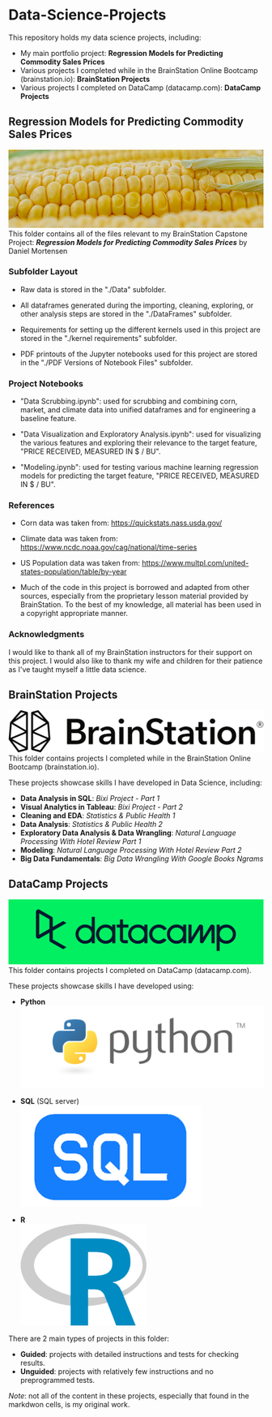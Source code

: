 # Data-Science-Projects

This repository holds my data science projects, including:
- My main portfolio project: **Regression Models for Predicting Commodity Sales Prices**
- Various projects I completed while in the BrainStation Online Bootcamp (brainstation.io): **BrainStation Projects**
- Various projects I completed on DataCamp (datacamp.com): **DataCamp Projects**


## Regression Models for Predicting Commodity Sales Prices
![image of corn](/assets/corn_image.png)
This folder contains all of the files relevant to my BrainStation Capstone Project:
***Regression Models for Predicting Commodity Sales Prices***
by Daniel Mortensen

### Subfolder Layout
- Raw data is stored in the "./Data" subfolder.

- All dataframes generated during the importing, cleaning, exploring, or other analysis steps are stored in the "./DataFrames" subfolder.

- Requirements for setting up the different kernels used in this project are stored in the "./kernel requirements" subfolder.

- PDF printouts of the Jupyter notebooks used for this project are stored in the "./PDF Versions of Notebook Files" subfolder.

### Project Notebooks
- "Data Scrubbing.ipynb": used for scrubbing and combining corn, market, and climate data into unified dataframes and for engineering a baseline feature.

- "Data Visualization and Exploratory Analysis.ipynb": used for visualizing the various features and exploring their relevance to the target feature, "PRICE RECEIVED, MEASURED IN $ / BU".

- "Modeling.ipynb": used for testing various machine learning regression models for predicting the target feature, "PRICE RECEIVED, MEASURED IN $ / BU".

### References
- Corn data was taken from: https://quickstats.nass.usda.gov/

- Climate data was taken from: https://www.ncdc.noaa.gov/cag/national/time-series

- US Population data was taken from: https://www.multpl.com/united-states-population/table/by-year

- Much of the code in this project is borrowed and adapted from other sources, especially from the proprietary lesson material provided by BrainStation. To the best of my knowledge, all material has been used in a copyright appropriate manner.

### Acknowledgments
I would like to thank all of my BrainStation instructors for their support on this project. I would also like to thank my wife and children for their patience as I've taught myself a little data science.


## BrainStation Projects
![BrainStation Logo](/assets/BrainStation_Primary_Logo.png)
This folder contains projects I completed while in the BrainStation Online Bootcamp (brainstation.io).

These projects showcase skills I have developed in Data Science, including:

- **Data Analysis in SQL**: *Bixi Project - Part 1*
- **Visual Analytics in Tableau**: *Bixi Project - Part 2*
- **Cleaning and EDA**: *Statistics & Public Health 1*
- **Data Analysis**: *Statistics & Public Health 2*
- **Exploratory Data Analysis & Data Wrangling**: *Natural Language Processing With Hotel Review Part 1*
- **Modeling**: *Natural Language Processing With Hotel Review Part 2*
- **Big Data Fundamentals**: *Big Data Wrangling With Google Books Ngrams*


## DataCamp Projects
![DataCamp Logo](/assets/datacamp.png)
This folder contains projects I completed on DataCamp (datacamp.com).  

These projects showcase skills I have developed using:

- **Python**  
![Python Logo](./assets/python.png)

- **SQL** (SQL server)  
![SQL Logo](./assets/SQL.png)

- **R**  
![R Logo](./assets/R.png)

There are 2 main types of projects in this folder:  
- **Guided**: projects with detailed instructions and tests for checking results.
- **Unguided**: projects with relatively few instructions and no preprogrammed tests.

*Note*: not all of the content in these projects, especially that found in the markdwon cells, is my original work. 
